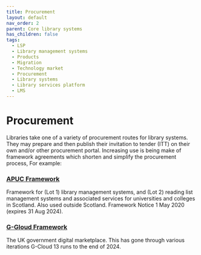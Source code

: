 ```yaml
---
title: Procurement
layout: default
nav_order: 2
parent: Core library systems
has_children: false
tags:
  - LSP
  - Library management systems
  - Products
  - Migration
  - Technology market
  - Procurement
  - Library systems
  - Library services platform
  - LMS
---
```

# Procurement

Libraries take one of a variety of procurement routes for library systems. They may prepare and then publish their invitation to tender (ITT) on their own and/or other procurement portal. Increasing use is being make of framework agreements which shorten and simplify the procurement process, For example:

### **[APUC Framework](https://apuc-scot.ac.uk/#!/contracts)**

Framework for (Lot 1) library management systems, and (Lot 2) reading list management systems and associated services for universities and colleges in Scotland. Also used outside Scotland. Framework Notice 1 May 2020 (expires 31 Aug 2024).

### **[G-Gloud Framework](https://www.crowncommercial.gov.uk/agreements/RM1557.13)**

The UK government digital marketplace. This has gone through various iterations G-Cloud 13 runs to the end of 2024.
